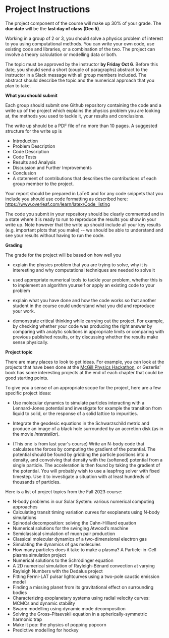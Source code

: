 # Project Instructions

The project component of the course will make up 30% of your grade. The **due date** will be the **last day of class (Dec 5)**. 

Working in a group of 2 or 3, you should solve a physics problem of interest to you using computational methods. You can write your own code, use existing code and libraries, or a combination of the two. The project can involve a theory calculation or modelling data or both. 

The topic must be approved by the instructor **by Friday Oct 6**. Before this date, you should send a short (couple of paragraphs) abstract to the instructor in a Slack message with all group members included. The abstract should describe the topic and the numerical approach that you plan to take. 

**What you should submit**

Each group should submit one Github repository containing the code and a write up of the project which explains the physics problem you are looking at, the methods you used to tackle it, your results and conclusions. 

The write up should be a PDF file of no more than 10 pages. A suggested structure for the write up is
- Introduction
- Problem Description
- Code Description
- Code Tests
- Results and Analysis
- Discussion and Further Improvements
- Conclusion
- A statement of contributions that describes the contributions of each group member to the project.

Your report should be prepared in LaTeX and for any code snippets that you include you should use code formatting as described here: https://www.overleaf.com/learn/latex/Code_listing

The code you submit in your repository should be clearly commented and in a state where it is ready to run to reproduce the results you show in your write up. Note however that the write up should include all your key results (e.g. important plots that you make) -- we should be able to understand and see your results without having to run the code.

**Grading**

The grade for the project will be based on how well you

- explain the physics problem that you are trying to solve, why it is interesting and why computational techniques are needed to solve it

- used appropriate numerical tools to tackle your problem, whether this is to implement an algorithm yourself or apply an existing code to your problem

- explain what you have done and how the code works so that another student in the course could understand what you did and reproduce your work.

- demonstrate critical thinking while carrying out the project. For example, by checking whether your code was producing the right answer by comparing with analytic solutions in appropriate limits or comparing with previous published results, or by discussing whether the results make sense physically.



**Project topic**

There are many places to look to get ideas. For example, you can look at the projects that have been done at the [McGill Physics Hackathon](https://mcgill-physics-hackathon-2022.devpost.com/project-gallery), or Gezerlis' book has some interesting projects at the end of each chapter that could be good starting points. 

To give you a sense of an appropriate scope for the project, here are a few specific project ideas:

- Use molecular dynamics to simulate particles interacting with a Lennard-Jones potential and investigate for example the transition from liquid to solid, or the response of a solid lattice to impurities.

- Integrate the geodesic equations in the Schwarzschild metric and produce an image of a black hole surrounded by an accretion disk (as in the movie *Interstellar*).

- (This one is from last year's course) Write an N-body code that calculates the forces by computing the gradient of the potential. The potential should be found by gridding the particle positions into a density, and convolving that density with the (softened) potential from a single particle. The acceleration is then found by taking the gradient of the potential. You will probably wish to use a leapfrog solver with ﬁxed timestep. Use it to investigate a situation with at least hundreds of thousands of particles.

Here is a list of project topics from the Fall 2023 course:

- N-body problems in our Solar System: various numerical computing approaches
- Calculating transit timing variation curves for exoplanets using N-body simulations
- Spinodal decomposition: solving the Cahn-Hilliard equation
- Numerical solutions for the swinging Atwood’s machine
- Semiclassical simulation of muon pair production
- Classical molecular dynamics of a two-dimensional electron gas
- Simulating the dynamics of gas molecules
- How many particles does it take to make a plasma? A Particle-in-Cell plasma simulation project
- Numerical solutions to the Schrödinger equation
- A 2D numerical simulation of Rayleigh-Bénard convection at varying Rayleigh Numbers with the Dedalus project
- Fitting Fermi-LAT pulsar lightcurves using a two-pole caustic emission model
- Finding a missing planet from its gravitational effect on surrounding bodies
- Characterizing exoplanetary systems using radial velocity curves: MCMCs and dynamic stability
- Swarm modelling using dynamic mode decomposition
- Solving the Gross–Pitaevskii equation in a spherically-symmetric harmonic trap
- Make it pop: the physics of popping popcorn
- Predictive modelling for hockey
